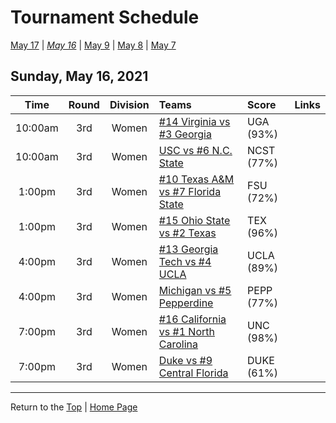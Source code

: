 <a name="top"></a>  

# Tournament Schedule  

[May 17](./05-17.md) &#124; *[May 16](./05-16.md)* &#124; [May 9](./05-09.md) &#124; [May 8](./05-08.md) &#124; [May 7](./05-07.md)  

## Sunday, May 16, 2021  

| **Time** | **Round** | **Division** | **Teams** | **Score** | **Links** |  
| :------: | :-------: | :----------: | :-------- | :-------- | :-------- |  
| 10:00am  | 3rd       | Women        | [#14 Virginia vs #3 Georgia](../ncaaw/matches/R3_25-30_UVA_vs_UGA.md) | UGA (93%) |           |  
| 10:00am  | 3rd       | Women        | [USC vs #6 N.C. State](../ncaaw/matches/R3_31-36_USC_vs_NCST.md) | NCST (77%) |           |  
| 1:00pm   | 3rd       | Women        | [#10 Texas A&M vs #7 Florida State](../ncaaw/matches/R3_37-42_AM_vs_FSU.md) | FSU (72%) |           |  
| 1:00pm   | 3rd       | Women        | [#15 Ohio State vs #2 Texas](../ncaaw/matches/R3_43-48_OSU_vs_TEX.md) | TEX (96%) |           |  
| 4:00pm   | 3rd       | Women        | [#13 Georgia Tech vs #4 UCLA](../ncaaw/matches/R3_19-24_GT_vs_UCLA.md) | UCLA (89%) |           |  
| 4:00pm   | 3rd       | Women        | [Michigan vs #5 Pepperdine](../ncaaw/matches/R3_13-18_MICH_vs_PEPP.md) | PEPP (77%) |           |  
| 7:00pm   | 3rd       | Women        | [#16 California vs #1 North Carolina](../ncaaw/matches/R3_1-6_CAL_vs_UNC.md) | UNC (98%) |           |  
| 7:00pm   | 3rd       | Women        | [Duke vs #9 Central Florida](../ncaaw/matches/R3_7-12_DUKE_vs_UCF.md) | DUKE (61%) |           |  

------

Return to the [Top](#top) &#124; [Home Page](../../index.md)